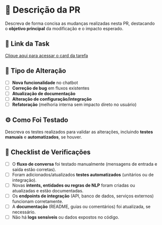 # 📌 Descrição da PR
Descreva de forma concisa as mudanças realizadas nesta PR, destacando o **objetivo principal** da modificação e o impacto esperado.

## 🔗 Link da Task
[Clique aqui para acessar o card da tarefa](link...)

## 🔄 Tipo de Alteração
- [ ] **Nova funcionalidade** no chatbot  
- [ ] **Correção de bug** em fluxos existentes  
- [ ] **Atualização de documentação**  
- [ ] **Alteração de configuração/integração**  
- [ ] **Refatoração** (melhoria interna sem impacto direto no usuário)  

## ⚙️ Como Foi Testado
Descreva os testes realizados para validar as alterações, incluindo **testes manuais** e **automatizados**, se houver.

## 📝 Checklist de Verificações
- [ ] O **fluxo de conversa** foi testado manualmente (mensagens de entrada e saída estão corretas).  
- [ ] Foram adicionados/atualizados **testes automatizados** (unitários ou de integração).  
- [ ] Novas **intents, entidades ou regras de NLP** foram criadas ou atualizadas e estão documentadas.  
- [ ] Os **endpoints de integração** (API, banco de dados, serviços externos) funcionam corretamente.  
- [ ] A **documentação** (README, guias ou comentários) foi atualizada, se necessário.  
- [ ] Não há **logs sensíveis** ou dados expostos no código.
